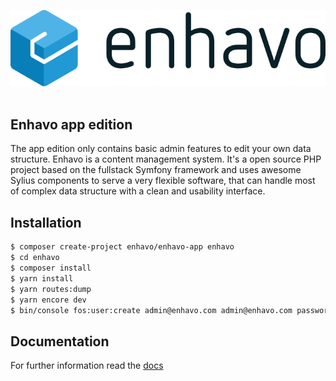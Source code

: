 ![alt text](assets/enhavo/images/enhavo.svg "enhavo")
<br/>
<br/>

Enhavo app edition
-------------------

The app edition only contains basic admin features to edit your own data structure.
Enhavo is a content management system. It's a open source PHP project based on the fullstack Symfony framework and uses awesome Sylius components
to serve a very flexible software, that can handle most of complex data structure with a clean and usability interface.

Installation
------------

```bash
$ composer create-project enhavo/enhavo-app enhavo
$ cd enhavo
$ composer install
$ yarn install
$ yarn routes:dump
$ yarn encore dev
$ bin/console fos:user:create admin@enhavo.com admin@enhavo.com password --super-admin
```

Documentation
-------------

For further information read the [docs](http://docs.enhavo.com)
